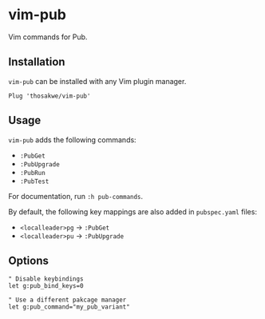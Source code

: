 # vim-pub
Vim commands for Pub.

## Installation
`vim-pub` can be installed with any Vim plugin manager.

```vim
Plug 'thosakwe/vim-pub'
```

## Usage
`vim-pub` adds the following commands:
* `:PubGet`
* `:PubUpgrade`
* `:PubRun`
* `:PubTest`

For documentation, run `:h pub-commands`.

By default, the following key mappings are also added in
`pubspec.yaml` files:
* `<localleader>pg` -> `:PubGet`
* `<localleader>pu` -> `:PubUpgrade`

## Options

```vim
" Disable keybindings
let g:pub_bind_keys=0

" Use a different pakcage manager
let g:pub_command="my_pub_variant"
```

